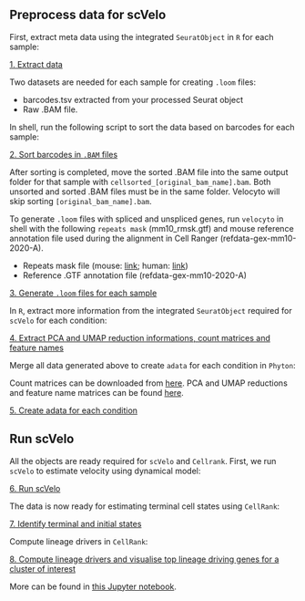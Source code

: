 ## Preprocess data for scVelo

First, extract meta data using the integrated ```SeuratObject``` in ```R``` for each sample:

[1. Extract data](1.extract_barcodes.r)

Two datasets are needed for each sample for creating ```.loom``` files:

- barcodes.tsv extracted from your processed Seurat object
- Raw .BAM file.

In shell, run the following script to sort the data based on barcodes for each sample:

[2. Sort barcodes in ```.BAM``` files](2.sort_barcodes.sh)

After sorting is completed, move the sorted .BAM file into the same output folder for that sample with ```cellsorted_[original_bam_name].bam```. 
Both unsorted and sorted .BAM files must be in the same folder. Velocyto will skip sorting ```[original_bam_name].bam```.

To generate ```.loom``` files with spliced and unspliced genes, run ```velocyto``` in shell with the following ```repeats mask``` (mm10_rmsk.gtf)
and mouse reference annotation file used during the alignment in Cell Ranger (refdata-gex-mm10-2020-A).

- Repeats mask file (mouse: [link](https://genome.ucsc.edu/cgi-bin/hgTables?hgsid=611454127_NtvlaW6xBSIRYJEBI0iRDEWisITa&clade=mammal&org=Mouse&db=mm10&hgta_group=allTracks&hgta_track=rmsk&hgta_table=0&hgta_regionType=genome&position=chr12%3A56694976-56714605&hgta_outputType=primaryTable&hgta_outputType=gff&hgta_outFileName=mm10_rmsk.gtf); human: [link](https://genome.ucsc.edu/cgi-bin/hgTables?hgsid=611454127_NtvlaW6xBSIRYJEBI0iRDEWisITa&clade=mammal&org=Human&db=0&hgta_group=allTracks&hgta_track=rmsk&hgta_table=rmsk&hgta_regionType=genome&position=&hgta_outputType=gff&hgta_outFileName=mm10_rmsk.gtf))
- Reference .GTF annotation file (refdata-gex-mm10-2020-A)

[3. Generate ```.loom``` files for each sample](3.velocyto_loom.sh)

In ```R```, extract more information from the integrated ```SeuratObject``` required for ```scVelo``` for each condition:

[4. Extract PCA and UMAP reduction informations, count matrices and feature names](4.scVelo_preparation.r)

Merge all data generated above to create ```adata``` for each condition in ```Phyton```:

Count matrices can be downloaded from [here](https://doi.org/10.5281/zenodo.7608772). PCA and UMAP reductions and feature name matrices can be found [here](data/).

[5. Create adata for each condition](5.create_adata.py)

## Run scVelo

All the objects are ready required for ```scVelo``` and ```Cellrank```. First, we run ```scVelo``` to estimate velocity using dynamical model:

[6. Run scVelo](6.scVelo_dynamical.py)

The data is now ready for estimating terminal cell states using ```CellRank```:

[7. Identify terminal and initial states](7.CellRank.py)

Compute lineage drivers in ```CellRank```:

[8. Compute lineage drivers and visualise top lineage driving genes for a cluster of interest](8.lineage_drivers.py)

More can be found in [this Jupyter notebook](infected_rna_velocity_complete.ipynb).
